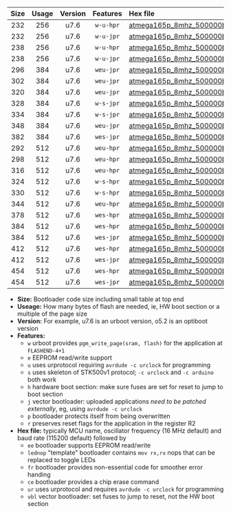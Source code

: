 |Size|Usage|Version|Features|Hex file|
|:-:|:-:|:-:|:-:|:--|
|232|256|u7.6|`w-u-hpr`|[atmega165p_8mhz_500000bps_ur.hex](https://raw.githubusercontent.com/stefanrueger/urboot/main/atmega165p_8mhz_500000bps_ur.hex)|
|232|256|u7.6|`w-u-jpr`|[atmega165p_8mhz_500000bps_ur_vbl.hex](https://raw.githubusercontent.com/stefanrueger/urboot/main/atmega165p_8mhz_500000bps_ur_vbl.hex)|
|238|256|u7.6|`w-u-hpr`|[atmega165p_8mhz_500000bps_lednop_ur.hex](https://raw.githubusercontent.com/stefanrueger/urboot/main/atmega165p_8mhz_500000bps_lednop_ur.hex)|
|238|256|u7.6|`w-u-jpr`|[atmega165p_8mhz_500000bps_lednop_ur_vbl.hex](https://raw.githubusercontent.com/stefanrueger/urboot/main/atmega165p_8mhz_500000bps_lednop_ur_vbl.hex)|
|296|384|u7.6|`weu-jpr`|[atmega165p_8mhz_500000bps_ee_ur_vbl.hex](https://raw.githubusercontent.com/stefanrueger/urboot/main/atmega165p_8mhz_500000bps_ee_ur_vbl.hex)|
|302|384|u7.6|`weu-jpr`|[atmega165p_8mhz_500000bps_ee_lednop_ur_vbl.hex](https://raw.githubusercontent.com/stefanrueger/urboot/main/atmega165p_8mhz_500000bps_ee_lednop_ur_vbl.hex)|
|320|384|u7.6|`weu-jpr`|[atmega165p_8mhz_500000bps_ee_lednop_fr_ur_vbl.hex](https://raw.githubusercontent.com/stefanrueger/urboot/main/atmega165p_8mhz_500000bps_ee_lednop_fr_ur_vbl.hex)|
|328|384|u7.6|`w-s-jpr`|[atmega165p_8mhz_500000bps_vbl.hex](https://raw.githubusercontent.com/stefanrueger/urboot/main/atmega165p_8mhz_500000bps_vbl.hex)|
|334|384|u7.6|`w-s-jpr`|[atmega165p_8mhz_500000bps_lednop_vbl.hex](https://raw.githubusercontent.com/stefanrueger/urboot/main/atmega165p_8mhz_500000bps_lednop_vbl.hex)|
|348|384|u7.6|`weu-jpr`|[atmega165p_8mhz_500000bps_ee_lednop_fr_ce_ur_vbl.hex](https://raw.githubusercontent.com/stefanrueger/urboot/main/atmega165p_8mhz_500000bps_ee_lednop_fr_ce_ur_vbl.hex)|
|382|384|u7.6|`wes-jpr`|[atmega165p_8mhz_500000bps_ee_vbl.hex](https://raw.githubusercontent.com/stefanrueger/urboot/main/atmega165p_8mhz_500000bps_ee_vbl.hex)|
|292|512|u7.6|`weu-hpr`|[atmega165p_8mhz_500000bps_ee_ur.hex](https://raw.githubusercontent.com/stefanrueger/urboot/main/atmega165p_8mhz_500000bps_ee_ur.hex)|
|298|512|u7.6|`weu-hpr`|[atmega165p_8mhz_500000bps_ee_lednop_ur.hex](https://raw.githubusercontent.com/stefanrueger/urboot/main/atmega165p_8mhz_500000bps_ee_lednop_ur.hex)|
|316|512|u7.6|`weu-hpr`|[atmega165p_8mhz_500000bps_ee_lednop_fr_ur.hex](https://raw.githubusercontent.com/stefanrueger/urboot/main/atmega165p_8mhz_500000bps_ee_lednop_fr_ur.hex)|
|324|512|u7.6|`w-s-hpr`|[atmega165p_8mhz_500000bps.hex](https://raw.githubusercontent.com/stefanrueger/urboot/main/atmega165p_8mhz_500000bps.hex)|
|330|512|u7.6|`w-s-hpr`|[atmega165p_8mhz_500000bps_lednop.hex](https://raw.githubusercontent.com/stefanrueger/urboot/main/atmega165p_8mhz_500000bps_lednop.hex)|
|344|512|u7.6|`weu-hpr`|[atmega165p_8mhz_500000bps_ee_lednop_fr_ce_ur.hex](https://raw.githubusercontent.com/stefanrueger/urboot/main/atmega165p_8mhz_500000bps_ee_lednop_fr_ce_ur.hex)|
|378|512|u7.6|`wes-hpr`|[atmega165p_8mhz_500000bps_ee.hex](https://raw.githubusercontent.com/stefanrueger/urboot/main/atmega165p_8mhz_500000bps_ee.hex)|
|384|512|u7.6|`wes-hpr`|[atmega165p_8mhz_500000bps_ee_lednop.hex](https://raw.githubusercontent.com/stefanrueger/urboot/main/atmega165p_8mhz_500000bps_ee_lednop.hex)|
|384|512|u7.6|`wes-jpr`|[atmega165p_8mhz_500000bps_ee_lednop_vbl.hex](https://raw.githubusercontent.com/stefanrueger/urboot/main/atmega165p_8mhz_500000bps_ee_lednop_vbl.hex)|
|412|512|u7.6|`wes-hpr`|[atmega165p_8mhz_500000bps_ee_lednop_fr.hex](https://raw.githubusercontent.com/stefanrueger/urboot/main/atmega165p_8mhz_500000bps_ee_lednop_fr.hex)|
|412|512|u7.6|`wes-jpr`|[atmega165p_8mhz_500000bps_ee_lednop_fr_vbl.hex](https://raw.githubusercontent.com/stefanrueger/urboot/main/atmega165p_8mhz_500000bps_ee_lednop_fr_vbl.hex)|
|454|512|u7.6|`wes-hpr`|[atmega165p_8mhz_500000bps_ee_lednop_fr_ce.hex](https://raw.githubusercontent.com/stefanrueger/urboot/main/atmega165p_8mhz_500000bps_ee_lednop_fr_ce.hex)|
|454|512|u7.6|`wes-jpr`|[atmega165p_8mhz_500000bps_ee_lednop_fr_ce_vbl.hex](https://raw.githubusercontent.com/stefanrueger/urboot/main/atmega165p_8mhz_500000bps_ee_lednop_fr_ce_vbl.hex)|

- **Size:** Bootloader code size including small table at top end
- **Useage:** How many bytes of flash are needed, ie, HW boot section or a multiple of the page size
- **Version:** For example, u7.6 is an urboot version, o5.2 is an optiboot version
- **Features:**
  + `w` urboot provides `pgm_write_page(sram, flash)` for the application at `FLASHEND-4+1`
  + `e` EEPROM read/write support
  + `u` uses urprotocol requiring `avrdude -c urclock` for programming
  + `s` uses skeleton of STK500v1 protocol; `-c urclock` and `-c arduino` both work
  + `h` hardware boot section: make sure fuses are set for reset to jump to boot section
  + `j` vector bootloader: uploaded applications *need to be patched externally*, eg, using `avrdude -c urclock`
  + `p` bootloader protects itself from being overwritten
  + `r` preserves reset flags for the application in the register R2
- **Hex file:** typically MCU name, oscillator frequency (16 MHz default) and baud rate (115200 default) followed by
  + `ee` bootloader supports EEPROM read/write
  + `lednop` "template" bootloader contains `mov rx,rx` nops that can be replaced to toggle LEDs
  + `fr` bootloader provides non-essential code for smoother error handing
  + `ce` bootloader provides a chip erase command
  + `ur` uses urprotocol and requires `avrdude -c urclock` for programming
  + `vbl` vector bootloader: set fuses to jump to reset, not the HW boot section
